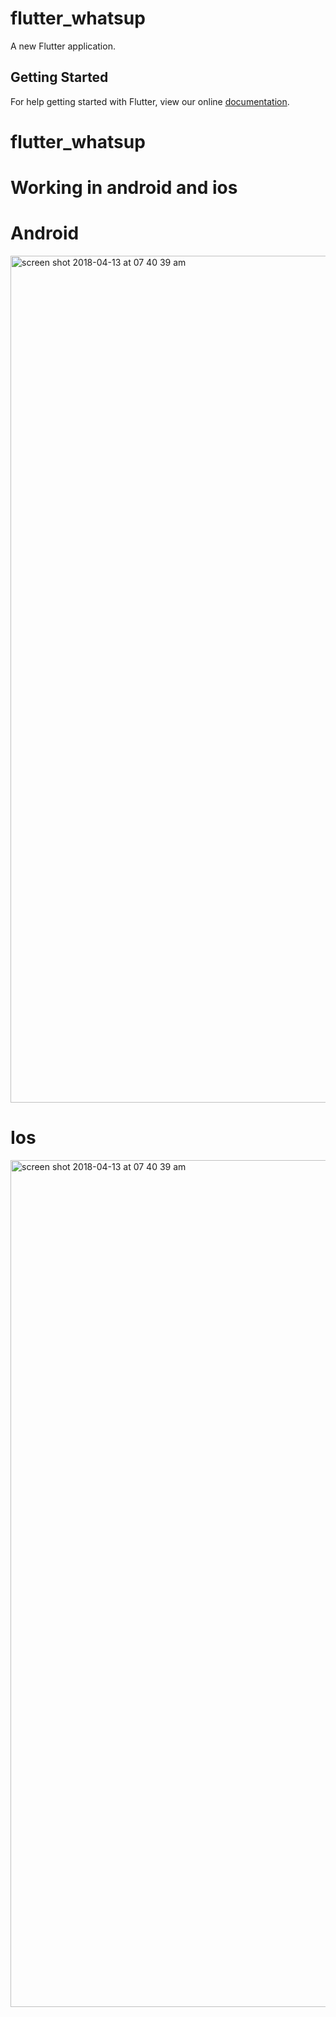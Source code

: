 # flutter_whatsup

A new Flutter application.

## Getting Started

For help getting started with Flutter, view our online
[documentation](https://flutter.io/).
# flutter_whatsup

# Working in android and ios


# Android

<img width="1355" alt="screen shot 2018-04-13 at 07 40 39 am" src="https://user-images.githubusercontent.com/9949849/38713083-04a252be-3eed-11e8-8f57-2ffefa8da62d.png">



# Ios
<img width="1355" alt="screen shot 2018-04-13 at 07 40 39 am" src="https://user-images.githubusercontent.com/9949849/38713124-3d35bbca-3eed-11e8-8092-792c3c057180.png">

